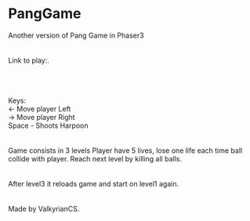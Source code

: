 # PangGame<br>
Another version of Pang Game in Phaser3<br>
<br>
<br>
Link to play:.<br>

<br>
<br>
<br>
Keys:<br>
<- Move player Left <br>
-> Move player Right<br>
Space - Shoots Harpoon<br>
<br>
<br>
Game consists in 3 levels
Player have 5 lives, lose one life each time ball collide with player.
Reach next level by killing all balls.
<br>
<br>
<br>
After level3 it reloads game and start on level1 again.
<br>
<br>
<br>
Made by ValkyrianCS.
<br>
<br>
